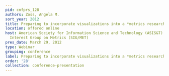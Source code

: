 ```yaml
---
pid: cnfprs_128
authors: Zoss, Angela M.
sort_year: 2012
title: Preparing to incorporate visualizations into a *metrics research project
location: offered online
host: American Society for Information Science and Technology (ASIS&T) and its Special
  Interest Group on Metrics (SIG/MET)
pres_date: March 29, 2012
type: Webinar
grouping: conference
label: Preparing to incorporate visualizations into a *metrics research project
order: '28'
collection: conference-presentation
---
```


